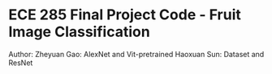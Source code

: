 # ECE 285 Final Project Code - Fruit Image Classification 

Author: 
Zheyuan Gao: AlexNet and Vit-pretrained
Haoxuan Sun: Dataset and ResNet

